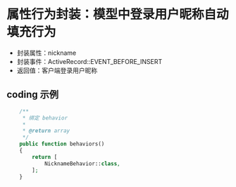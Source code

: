 # 属性行为封装：模型中登录用户昵称自动填充行为
- 封装属性：nickname
- 封装事件：ActiveRecord::EVENT_BEFORE_INSERT
- 返回值：客户端登录用户昵称

## coding 示例

```php
    /**
     * 绑定 behavior
     *
     * @return array
     */
    public function behaviors()
    {
        return [
            NicknameBehavior::class,
        ];
    }
```
